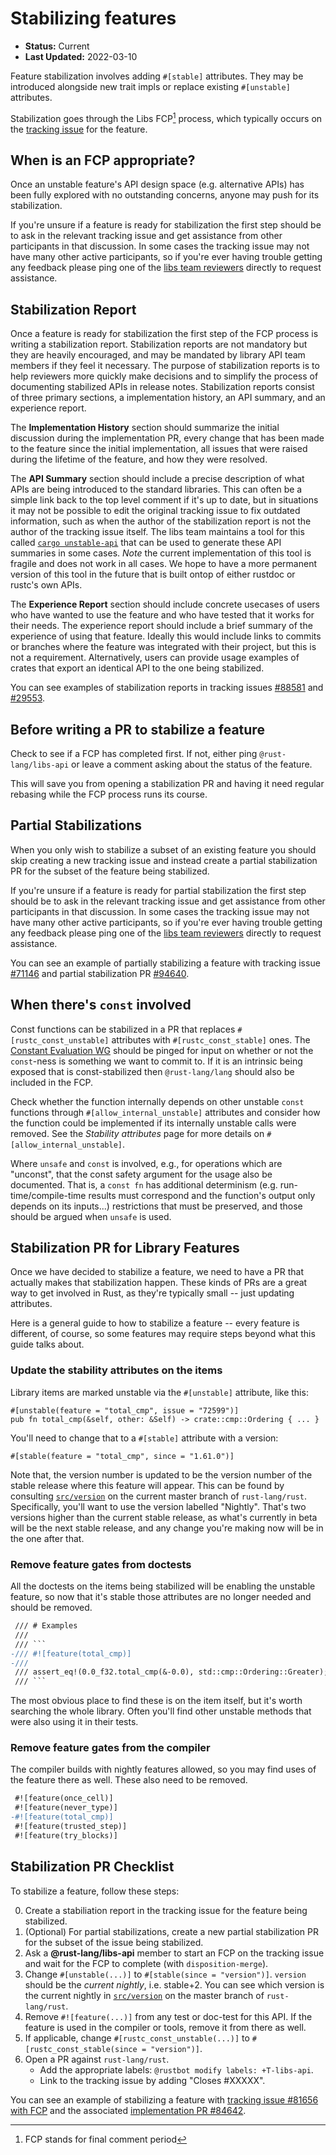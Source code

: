 # Stabilizing features

* **Status:** Current
* **Last Updated:** 2022-03-10

Feature stabilization involves adding `#[stable]` attributes. They may be introduced alongside new trait impls or replace existing `#[unstable]` attributes.

Stabilization goes through the Libs FCP[^1] process, which typically occurs on the [tracking issue](./tracking-issues.md) for the feature.

## When is an FCP appropriate?

Once an unstable feature's API design space (e.g. alternative APIs) has been fully explored with no outstanding concerns, anyone may push for its stabilization.

If you're unsure if a feature is ready for stabilization the first step should be to ask in the relevant tracking issue and get assistance from other participants in that discussion. In some cases the tracking issue may not have many other active participants, so if you're ever having trouble getting any feedback please ping one of the [libs team reviewers](https://github.com/rust-lang/highfive/blob/master/highfive/configs/rust-lang/rust.json) directly to request assistance.

## Stabilization Report

Once a feature is ready for stabilization the first step of the FCP process is writing a stabilization report. Stabilization reports are not mandatory but they are heavily encouraged, and may be mandated by library API team members if they feel it necessary. The purpose of stabilization reports is to help reviewers more quickly make decisions and to simplify the process of documenting stabilized APIs in release notes. Stabilization reports consist of three primary sections, a implementation history, an API summary, and an experience report.

The **Implementation History** section should summarize the initial discussion during the implementation PR, every change that has been made to the feature since the initial implementation, all issues that were raised during the lifetime of the feature, and how they were resolved.

The **API Summary** section should include a precise description of what APIs are being introduced to the standard libraries. This can often be a simple link back to the top level comment if it's up to date, but in situations it may not be possible to edit the original tracking issue to fix outdated information, such as when the author of the stabilization report is not the author of the tracking issue itself. The libs team maintains a tool for this called [`cargo unstable-api`](https://github.com/rust-lang/libs-team/tree/main/tools/unstable-api) that can be used to generate these API summaries in some cases. *Note* the current implementation of this tool is fragile and does not work in all cases. We hope to have a more permanent version of this tool in the future that is built ontop of either rustdoc or rustc's own APIs.

The **Experience Report** section should include concrete usecases of users who have wanted to use the feature and who have tested that it works for their needs. The experience report should include a brief summary of the experience of using that feature. Ideally this would include links to commits or branches where the feature was integrated with their project, but this is not a requirement. Alternatively, users can provide usage examples of crates that export an identical API to the one being stabilized.

You can see examples of stabilization reports in tracking issues [#88581](https://github.com/rust-lang/rust/issues/88581#issuecomment-1054642118) and [#29553](https://github.com/rust-lang/rust/issues/29553).

## Before writing a PR to stabilize a feature

Check to see if a FCP has completed first. If not, either ping `@rust-lang/libs-api` or leave a comment asking about the status of the feature.

This will save you from opening a stabilization PR and having it need regular rebasing while the FCP process runs its course.

## Partial Stabilizations

When you only wish to stabilize a subset of an existing feature you should skip creating a new tracking issue and instead create a partial stabilization PR for the subset of the feature being stabilized.

If you're unsure if a feature is ready for partial stabilization the first step should be to ask in the relevant tracking issue and get assistance from other participants in that discussion. In some cases the tracking issue may not have many other active participants, so if you're ever having trouble getting any feedback please ping one of the [libs team reviewers](https://github.com/rust-lang/highfive/blob/master/highfive/configs/rust-lang/rust.json) directly to request assistance.

You can see an example of partially stabilizing a feature with tracking issue [#71146](https://github.com/rust-lang/rust/issues/71146) and partial stabilization PR [#94640](https://github.com/rust-lang/rust/pull/94640).

## When there's `const` involved

Const functions can be stabilized in a PR that replaces `#[rustc_const_unstable]` attributes with `#[rustc_const_stable]` ones. The [Constant Evaluation WG](https://github.com/rust-lang/const-eval) should be pinged for input on whether or not the `const`-ness is something we want to commit to. If it is an intrinsic being exposed that is const-stabilized then `@rust-lang/lang` should also be included in the FCP.

Check whether the function internally depends on other unstable `const` functions through `#[allow_internal_unstable]` attributes and consider how the function could be implemented if its internally unstable calls were removed. See the _Stability attributes_ page for more details on `#[allow_internal_unstable]`.

Where `unsafe` and `const` is involved, e.g., for operations which are "unconst", that the const safety argument for the usage also be documented. That is, a `const fn` has additional determinism (e.g. run-time/compile-time results must correspond and the function's output only depends on its inputs...) restrictions that must be preserved, and those should be argued when `unsafe` is used.

## Stabilization PR for Library Features

Once we have decided to stabilize a feature, we need to have a PR that actually makes that stabilization happen. These kinds of PRs are a great way to get involved in Rust, as they're typically small -- just updating attributes.

Here is a general guide to how to stabilize a feature -- every feature is different, of course, so some features may require steps beyond what this guide talks about.

### Update the stability attributes on the items

Library items are marked unstable via the `#[unstable]` attribute, like this:

```rust,ignore
#[unstable(feature = "total_cmp", issue = "72599")]
pub fn total_cmp(&self, other: &Self) -> crate::cmp::Ordering { ... }
```

You'll need to change that to a `#[stable]` attribute with a version:

```rust,ignore
#[stable(feature = "total_cmp", since = "1.61.0")]
```

Note that, the version number is updated to be the version number of the stable release where this feature will appear. This can be found by consulting [`src/version`](https://github.com/rust-lang/rust/blob/master/src/version) on the current master branch of `rust-lang/rust`. Specifically, you'll want to use the version labelled "Nightly". That's two versions higher than the current stable release, as what's currently in beta will be the next stable release, and any change you're making now will be in the one after that.

### Remove feature gates from doctests

All the doctests on the items being stabilized will be enabling the unstable feature, so now that it's stable those attributes are no longer needed and should be removed.

`````diff
 /// # Examples
 ///
 /// ```
-/// #![feature(total_cmp)]
-///
 /// assert_eq!(0.0_f32.total_cmp(&-0.0), std::cmp::Ordering::Greater);
 /// ```
`````

The most obvious place to find these is on the item itself, but it's worth searching the whole library.  Often you'll find other unstable methods that were also using it in their tests.

### Remove feature gates from the compiler

The compiler builds with nightly features allowed, so you may find uses of the feature there as well.  These also need to be removed.

```diff
 #![feature(once_cell)]
 #![feature(never_type)]
-#![feature(total_cmp)]
 #![feature(trusted_step)]
 #![feature(try_blocks)]
```

## Stabilization PR Checklist

To stabilize a feature, follow these steps:

0. Create a stabiliation report in the tracking issue for the feature being stabilized.
0. (Optional) For partial stabilizations, create a new partial stabilization PR for the subset of the issue being stabilized.
0. Ask a **@rust-lang/libs-api** member to start an FCP on the tracking issue and wait for the FCP to complete (with `disposition-merge`).
0. Change `#[unstable(...)]` to `#[stable(since = "version")]`. `version` should be the *current nightly*, i.e. stable+2. You can see which version is the current nightly in [`src/version`](https://github.com/rust-lang/rust/blob/master/src/version) on the master branch of `rust-lang/rust`.
0. Remove `#![feature(...)]` from any test or doc-test for this API. If the feature is used in the compiler or tools, remove it from there as well.
0. If applicable, change `#[rustc_const_unstable(...)]` to `#[rustc_const_stable(since = "version")]`.
0. Open a PR against `rust-lang/rust`.
   - Add the appropriate labels: `@rustbot modify labels: +T-libs-api`.
   - Link to the tracking issue by adding "Closes #XXXXX".

You can see an example of stabilizing a feature with [tracking issue #81656 with FCP](https://github.com/rust-lang/rust/issues/81656) and the associated [implementation PR #84642](https://github.com/rust-lang/rust/pull/84642).

[^1]: FCP stands for final comment period

